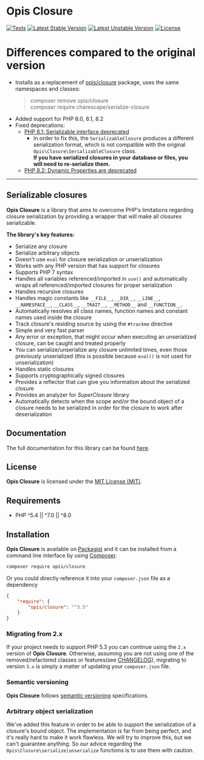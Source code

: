 Opis Closure
====================
[![Tests](https://github.com/charescape/serialize-closure/workflows/Tests/badge.svg)](https://github.com/charescape/serialize-closure/actions)
[![Latest Stable Version](https://poser.pugx.org/charescape/serialize-closure/v/stable.png)](https://packagist.org/packages/charescape/serialize-closure)
[![Latest Unstable Version](https://poser.pugx.org/charescape/serialize-closure/v/unstable.png)](https://packagist.org/packages/charescape/serialize-closure)
[![License](https://poser.pugx.org/opis/closure/license.png)](https://packagist.org/packages/charescape/serialize-closure)

# Differences compared to the original version

- Installs as a replacement of [opis/closure](https://github.com/opis/closure) package, 
uses the same namespaces and classes:
  > composer remove opis/closure<br />
  > composer require charescape/serialize-closure
- Added support for PHP 8.0, 8.1, 8.2
- Fixed deprecations:
  - [PHP 8.1: Serializable interface deprecated](https://php.watch/versions/8.1/serializable-deprecated)
    - In order to fix this, the `SerializableClosure` produces a different serialization format,
      which is not compatible with the original `Opis\Closure\SerializableClosure` class. <br />
      <b>If you have serialized closures in your database or files, you will need to re-serialize them.</b>
  - [PHP 8.2: Dynamic Properties are deprecated](https://php.watch/versions/8.2/dynamic-properties-deprecated)

___

Serializable closures
---------------------
**Opis Closure** is a library that aims to overcome PHP's limitations regarding closure
serialization by providing a wrapper that will make all closures serializable. 

**The library's key features:**

- Serialize any closure
- Serialize arbitrary objects
- Doesn't use `eval` for closure serialization or unserialization
- Works with any PHP version that has support for closures
- Supports PHP 7 syntax
- Handles all variables referenced/imported in `use()` and automatically wraps all referenced/imported closures for
proper serialization
- Handles recursive closures
- Handles magic constants like `__FILE__`, `__DIR__`, `__LINE__`, `__NAMESPACE__`, `__CLASS__`,
`__TRAIT__`, `__METHOD__` and `__FUNCTION__`.
- Automatically resolves all class names, function names and constant names used inside the closure
- Track closure's residing source by using the `#trackme` directive
- Simple and very fast parser
- Any error or exception, that might occur when executing an unserialized closure, can be caught and treated properly
- You can serialize/unserialize any closure unlimited times, even those previously unserialized
(this is possible because `eval()` is not used for unserialization)
- Handles static closures
- Supports cryptographically signed closures
- Provides a reflector that can give you information about the serialized closure
- Provides an analyzer for *SuperClosure* library
- Automatically detects when the scope and/or the bound object of a closure needs to be serialized
in order for the closure to work after deserialization

## Documentation

The full documentation for this library can be found [here][documentation].

## License

**Opis Closure** is licensed under the [MIT License (MIT)][license].

## Requirements

* PHP ^5.4 || ^7.0 || ^8.0

## Installation

**Opis Closure** is available on [Packagist] and it can be installed from a 
command line interface by using [Composer]. 

```bash
composer require opis/closure
```

Or you could directly reference it into your `composer.json` file as a dependency

```json
{
    "require": {
        "opis/closure": "^3.5"
    }
}
```

### Migrating from 2.x

If your project needs to support PHP 5.3 you can continue using the `2.x` version
of **Opis Closure**. Otherwise, assuming you are not using one of the removed/refactored classes or features(see 
[CHANGELOG]), migrating to version `3.x` is simply a matter of updating your `composer.json` file. 

### Semantic versioning

**Opis Closure** follows [semantic versioning][SemVer] specifications.

### Arbitrary object serialization

We've added this feature in order to be able to support the serialization of a closure's bound object. 
The implementation is far from being perfect, and it's really hard to make it work flawless. 
We will try to improve this, but we can't guarantee anything. 
So our advice regarding the `Opis\Closure\serialize|unserialize` functions is to use them with caution.


[documentation]: https://www.opis.io/closure "Opis Closure"
[license]: http://opensource.org/licenses/MIT "MIT License"
[Packagist]: https://packagist.org/packages/opis/closure "Packagist"
[Composer]: https://getcomposer.org "Composer"
[SemVer]: http://semver.org/ "Semantic versioning"
[CHANGELOG]: https://github.com/opis/closure/blob/master/CHANGELOG.md "Changelog"
